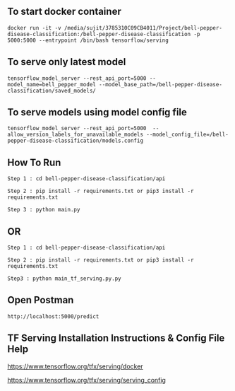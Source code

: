 ## To start docker container

```
docker run -it -v /media/sujit/3785310C09CB4011/Project/bell-pepper-disease-classification:/bell-pepper-disease-classification -p 5000:5000 --entrypoint /bin/bash tensorflow/serving
```

## To serve only latest model

```
tensorflow_model_server --rest_api_port=5000 --model_name=bell_pepper_model --model_base_path=/bell-pepper-disease-classification/saved_models/
```

## To serve models using model config file

```
tensorflow_model_server --rest_api_port=5000  --allow_version_labels_for_unavailable_models --model_config_file=/bell-pepper-disease-classification/models.config
```

## How To Run
```
Step 1 : cd bell-pepper-disease-classification/api

Step 2 : pip install -r requirements.txt or pip3 install -r requirements.txt

Step 3 : python main.py

```
## OR 
```
Step 1 : cd bell-pepper-disease-classification/api

Step 2 : pip install -r requirements.txt or pip3 install -r requirements.txt

Step3 : python main_tf_serving.py.py
```


## Open Postman
```
http://localhost:5000/predict
```


## TF Serving Installation Instructions & Config File Help
https://www.tensorflow.org/tfx/serving/docker

https://www.tensorflow.org/tfx/serving/serving_config